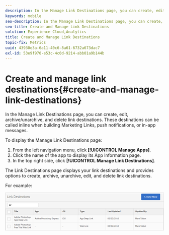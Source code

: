 ```yaml
---
description: In the Manage Link Destinations page, you can create, edit, archive/unarchive, and delete link destinations. These destinations can be called inline when building Marketing Links, push notifications, or in-app messages.
keywords: mobile
seo-description: In the Manage Link Destinations page, you can create, edit, archive/unarchive, and delete link destinations. These destinations can be called inline when building Marketing Links, push notifications, or in-app messages.
seo-title: Create and Manage Link Destinations
solution: Experience Cloud,Analytics
title: Create and Manage Link Destinations
topic-fix: Metrics
uuid: 43930e3a-6a11-40c6-8a61-6732a673dac7
exl-id: 53e9f970-e53c-4c0d-9214-abb01a9b144b
---
```

# Create and manage link destinations{#create-and-manage-link-destinations}

In the Manage Link Destinations page, you can create, edit, archive/unarchive, and delete link destinations. These destinations can be called inline when building Marketing Links, push notifications, or in-app messages.

To display the Manage Link Destinations page:

1. From the left navigation menu, click **[!UICONTROL Manage Apps]**. 
1. Click the name of the app to display its App Information page. 
1. In the top right side, click **[!UICONTROL Manage Link Destinations]**.

The Link Destinations page displays your link destinations and provides options to create, archive, unarchive, edit, and delete link destinations.

For example:

![](assets/link_destinations_list.png)
